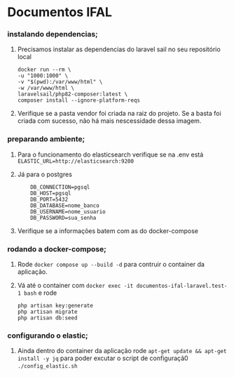 # Documentos IFAL

### instalando dependencias;

1. Precisamos instalar as dependencias do laravel sail no seu repositório local
    ```
    docker run --rm \
    -u "1000:1000" \
    -v "$(pwd):/var/www/html" \
    -w /var/www/html \
    laravelsail/php82-composer:latest \
    composer install --ignore-platform-reqs
    ```

2. Verifique se a pasta vendor foi criada na raiz do projeto. Se a basta foi criada com sucesso, não há mais nescessidade dessa imagem.

### preparando ambiente;

1. Para o funcionamento do elasticsearch verifique se na .env está `ELASTIC_URL=http://elasticsearch:9200`

2. Já para o postgres 
    ```
        DB_CONNECTION=pgsql
        DB_HOST=pgsql
        DB_PORT=5432
        DB_DATABASE=nome_banco
        DB_USERNAME=nome_usuario
        DB_PASSWORD=sua_senha
    ```
3. Verifique se a informações batem com as do docker-compose


### rodando a docker-compose;

1. Rode `docker compose up --build -d` para contruir o container da aplicação.

2. Vá até o container com `docker exec -it documentos-ifal-laravel.test-1 bash` e rode
    ```
    php artisan key:generate
    php artisan migrate
    php artisan db:seed

    ```
### configurando o elastic;

1. Ainda dentro do container da aplicação rode `apt-get update && apt-get install -y jq` para poder excutar o script de configuraçã0 `./config_elastic.sh`

